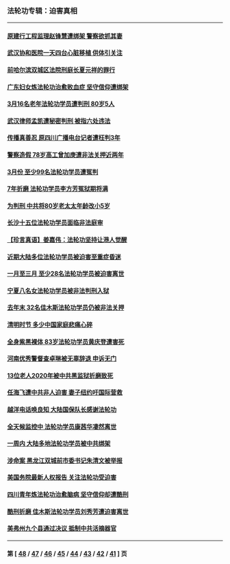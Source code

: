 ### 法轮功专辑：迫害真相
---
#### [原建行工程监理赵锋慧遭绑架 警察欲抓其妻](../../pages/nf4379/n12872859.md) 
#### [武汉协和医院一天四台心脏移植 供体引关注](../../pages/nf4379/n12863175.md) 
#### [前哈尔滨双城区法院刑庭长夏元祥的罪行](../../pages/nf4379/n12867059.md) 
#### [广东妇女炼法轮功治愈败血症 坚守信仰遭绑架](../../pages/nf4379/n12870074.md) 
#### [3月16名老年法轮功学员遭判刑 80岁5人](../../pages/nf4379/n12867807.md) 
#### [武汉律师孟凯遭秘密判刑 被指六处违法](../../pages/nf4379/n12867693.md) 
#### [传播真善忍 原四川广播电台记者遭枉判3年](../../pages/nf4379/n12867479.md) 
#### [警察造假 78岁高工曾加庚遭非法关押近两年](../../pages/nf4379/n12866539.md) 
#### [3月份 至少99名法轮功学员遭冤判](../../pages/nf4379/n12863759.md) 
#### [7年折磨 法轮功学员李方芳冤狱期将满](../../pages/nf4379/n12864343.md) 
#### [为判刑 中共将80岁老太太年龄改小5岁](../../pages/nf4379/n12862692.md) 
#### [长沙十五位法轮功学员面临非法庭审](../../pages/nf4379/n12859394.md) 
#### [【珍言真语】姜嘉伟：法轮功坚持让港人觉醒](../../pages/nf4379/n12860379.md) 
#### [近期大陆多位法轮功学员被迫害至重症昏迷](../../pages/nf4379/n12859543.md) 
#### [一月至三月 至少28名法轮功学员被迫害离世](../../pages/nf4379/n12859075.md) 
#### [宁夏八名女法轮功学员被非法判刑入狱](../../pages/nf4379/n12857697.md) 
#### [去年末 32名佳木斯法轮功学员仍被非法关押](../../pages/nf4379/n12857344.md) 
#### [清明时节 多少中国家庭悲痛心碎](../../pages/nf4379/n12856763.md) 
#### [全身紫黑裸体 83岁法轮功学员黄庆登遭害死](../../pages/nf4379/n12857100.md) 
#### [河南优秀警督查卓琳被无辜辞退 申诉无门](../../pages/nf4379/n12854987.md) 
#### [13位老人2020年被中共黑监狱折磨致死](../../pages/nf4379/n12852665.md) 
#### [任海飞遭中共非人迫害 妻子纽约吁国际营救](../../pages/nf4379/n12850674.md) 
#### [越洋电话唤良知 大陆国保队长感谢法轮功](../../pages/nf4379/n12850693.md) 
#### [全天候监控中 法轮功学员康茜华凄然离世](../../pages/nf4379/n12849606.md) 
#### [一周内 大陆多地法轮功学员被中共绑架](../../pages/nf4379/n12849040.md) 
#### [涉命案 黑龙江双城前市委书记朱清文被举报](../../pages/nf4379/n12846265.md) 
#### [美国务院最新人权报告 关注法轮功受迫害](../../pages/nf4379/n12846338.md) 
#### [四川青年炼法轮功治愈脑病 坚守信仰却遭酷刑](../../pages/nf4379/n12843819.md) 
#### [酷刑折磨 佳木斯法轮功学员刘秀芳遭迫害离世](../../pages/nf4379/n12845787.md) 
#### [美弗州九个县通过决议 抵制中共活摘器官](../../pages/nf4379/n12844413.md) 

---
#### 第 [ [48](./48.md) / [47](./47.md) / [46](./46.md) / [45](./45.md) / [44](./44.md) / [43](./43.md) / [42](./42.md) / [41](./41.md) ] 页
